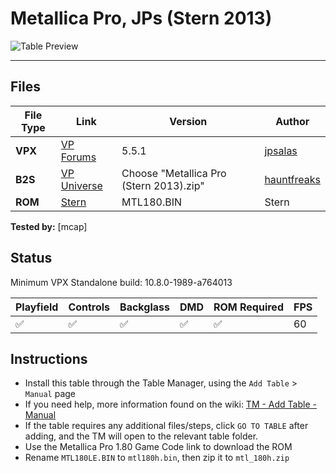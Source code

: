 ﻿# Metallica Pro, JPs (Stern 2013)

![Table Preview](../../images/vpx-jpmetallica.jpg)

---

## Files
| File Type | Link | Version | Author | 
|-----------|--------|----------|--------------|
| **VPX** | [VP Forums](https://www.vpforums.org/index.php?app=downloads&showfile=18612) | 5.5.1 | [jpsalas](https://www.vpforums.org/index.php?s=c4190c252e4b0afe20488a58dfe99e31&showuser=277)  |
| **B2S** | [VP Universe](https://vpuniverse.com/files/file/10947-metallica-premium-monsters-stern-2013-b2s-with-full-dmd/) | Choose "Metallica Pro (Stern 2013).zip" | [hauntfreaks](https://vpuniverse.com/profile/5216-hauntfreaks/)  |
| **ROM** | [Stern](https://sternpinball.com/?post_type=game_code&s=metallica%20Pro%201.80%20Game%20Code) | MTL180.BIN | Stern |

**Tested by:** [mcap]


## Status 

Minimum VPX Standalone build: 10.8.0-1989-a764013

| Playfield | Controls | Backglass | DMD | ROM Required | FPS | 
|-----------|----------|-----------|-----|--------------|-----|
| :white_check_mark: | :white_check_mark: | :white_check_mark: | :white_check_mark: | :white_check_mark: | 60 |

## Instructions

- Install this table through the Table Manager, using the `Add Table` > `Manual` page
- If you need help, more information found on the wiki: [TM - Add Table - Manual](https://github.com/LegendsUnchained/vpx-standalone-alp4k/wiki/%5B04%5D-%F0%9F%A7%A1-TM-%E2%80%90-Other-Features#add-table---manual)
- If the table requires any additional files/steps, click `GO TO TABLE` after adding, and the TM will open to the relevant table folder.
- Use the Metallica Pro 1.80 Game Code link to download the ROM
- Rename `MTL180LE.BIN` to `mtl180h.bin`, then zip it to `mtl_180h.zip`

